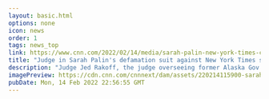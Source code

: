 ```yaml
---
layout: basic.html
options: none
icon: news
order: 1
tags: news_top
link: https://www.cnn.com/2022/02/14/media/sarah-palin-new-york-times-case-dismissed/index.html
title: "Judge in Sarah Palin's defamation suit against New York Times says he will dismiss case"
description: "Judge Jed Rakoff, the judge overseeing former Alaska Gov. Sarah Palin's defamation lawsuit against the New York Times, said Monday afternoon that he will dismiss the suit, ruling that Palin's team did not prove a key element of its case."
imagePreview: https://cdn.cnn.com/cnnnext/dam/assets/220214115900-sarah-palin-new-york-times-trial-0214-video-synd-2.jpg
pubDate: Mon, 14 Feb 2022 22:56:55 GMT
---
```

